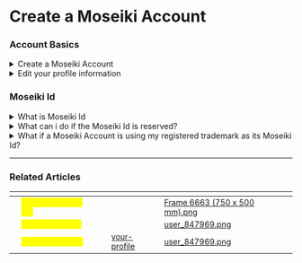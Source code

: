 # Create a Moseiki Account

### Account Basics

<details>

<summary>Create a Moseiki Account</summary>

1. Download the Moseiki app from the [App Store](https://apps.apple.com/us/app/instagram/id389801252) (iPhone) or [Google Play Store ](https://play.google.com/store)(Android).
2. Once the app is installed, tap <img src="../../.gitbook/assets/Screenshot 2024-04-21 at 00.13.55.png" alt="" data-size="line"> to open it.
3. Tap Create <mark style="color:purple;">Let's Get Started</mark>.
4. Select a Moseiki Id and tap Next.
5. Enter your email and tap Next. <mark style="color:orange;">Note:</mark> Make sure you enter your email address correctly and choose an email address that only you can access. If you log out and forget your password, you'll need to be able to access your email to get back into your Instagram account.
6. Create a strong password, at least 8 characters.
7. Read Moseiki's terms and policies, then tap ![switch off](https://static.xx.fbcdn.net/assets/?revision=441432371766381\&name=instagram-toggleprofile-shared\&density=1), if you agree to the terms, to create your account. Then tap Next.
8. Enter the confirmation code sent to your email address, then tap Next.
9. Tap <mark style="color:purple;">Allow Notifications</mark>.
10. Choose your interests and tap Next.
11. Select a profile picture or create one with AI.
12. Fill in your profile details and tap Next.&#x20;

</details>

<details>

<summary>Edit your profile information</summary>

1. Tap <mark style="color:purple;">Profile</mark> in the navigation bar.
2. Tap <mark style="color:purple;">Edit Profile</mark>.
3. Click the profile you’d like to update.
4. Type in your information and tap <mark style="color:purple;">Save</mark>.

</details>

### Moseiki Id

<details>

<summary>What is Moseiki Id</summary>



</details>

<details>

<summary>What can i do if the Moseiki Id is reserved?</summary>



</details>

<details>

<summary>What if a Moseiki Account is using my registered trademark as its Moseiki Id?</summary>



</details>

***

### Related Articles

<table data-view="cards"><thead><tr><th></th><th></th><th></th><th data-hidden data-card-target data-type="content-ref"></th><th data-hidden data-card-cover data-type="files"></th></tr></thead><tbody><tr><td></td><td><mark style="color:yellow;"><strong>What is Moseiki Id?</strong></mark></td><td></td><td></td><td><a href="../../.gitbook/assets/Frame 6663 (750 x 500 mm).png">Frame 6663 (750 x 500 mm).png</a></td></tr><tr><td></td><td><mark style="color:yellow;"><strong>Create Account</strong></mark></td><td></td><td></td><td><a href="../../.gitbook/assets/user_847969.png">user_847969.png</a></td></tr><tr><td></td><td><mark style="color:yellow;"><strong>Edit Your Profile</strong></mark></td><td></td><td><a href="../../moseiki-features/your-profile/">your-profile</a></td><td><a href="../../.gitbook/assets/user_847969.png">user_847969.png</a></td></tr></tbody></table>

